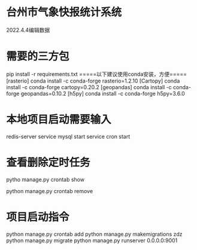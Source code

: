 # 台州市气象快报统计系统
2022.4.4编辑数据

# 需要的三方包
pip install -r requirements.txt
=====以下建议使用conda安装，方便=====
[rasterio]
conda install -c conda-forge rasterio=1.2.10
[Cartopy]
conda install -c conda-forge cartopy=0.20.2
[geopandas]
conda install -c conda-forge geopandas=0.10.2
[h5py]
conda install -c conda-forge h5py=3.6.0

# 本地项目启动需要输入
redis-server
service mysql start
service cron start

# 查看删除定时任务
pytho manage.py crontab show

python manage.py crontab remove


# 项目启动指令
python manage.py crontab add
python manage.py makemigrations zdz
python manage.py migrate
python manage.py runserver 0.0.0.0:9001